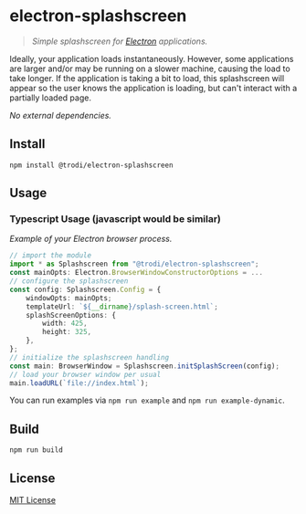 # electron-splashscreen
> *Simple splashscreen for [Electron](http://electron.atom.io) applications.*

Ideally, your application loads instantaneously. However, some applications are larger and/or may be running on a slower machine, causing the load to take longer. If the application is taking a bit to load, this splashscreen will appear so the user knows the application is loading, but can't interact with a partially loaded page.

*No external dependencies.*

## Install
```
npm install @trodi/electron-splashscreen
```

## Usage

### Typescript Usage (javascript would be similar)

*Example of your Electron browser process.*
```typescript
// import the module
import * as Splashscreen from "@trodi/electron-splashscreen";
const mainOpts: Electron.BrowserWindowConstructorOptions = ...
// configure the splashscreen
const config: Splashscreen.Config = {
    windowOpts: mainOpts;
    templateUrl: `${__dirname}/splash-screen.html`;
    splashScreenOptions: {
        width: 425,
        height: 325,
    },
};
// initialize the splashscreen handling
const main: BrowserWindow = Splashscreen.initSplashScreen(config);
// load your browser window per usual
main.loadURL(`file://index.html`);
```

You can run examples via `npm run example` and `npm run example-dynamic`.

## Build
`npm run build`

## License
[MIT License](LICENSE)

